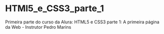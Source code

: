 # HTMl5_e_CSS3_parte_1
Primeira parte do curso da Alura: HTML5 e CSS3 parte 1: A primeira página da Web - Instrutor Pedro Marins
